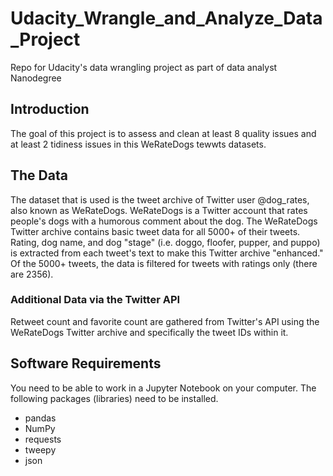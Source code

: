 # Udacity_Wrangle_and_Analyze_Data_Project
Repo for Udacity's data wrangling project as part of data analyst  Nanodegree

## Introduction
The goal of this project is to assess and clean at least 8 quality issues and at least 2 tidiness issues in this WeRateDogs tewwts datasets.

## The Data
The dataset that is used is the tweet archive of Twitter user @dog_rates, also known as WeRateDogs. WeRateDogs is a Twitter account that rates people's dogs with a humorous comment about the dog.
The WeRateDogs Twitter archive contains basic tweet data for all 5000+ of their tweets. Rating, dog name, and dog "stage" (i.e. doggo, floofer, pupper, and puppo) is extracted from each tweet's text to make this Twitter archive "enhanced." Of the 5000+ tweets, the data is filtered for tweets with ratings only (there are 2356).

### Additional Data via the Twitter API
Retweet count and favorite count are gathered from Twitter's API using the WeRateDogs Twitter archive and specifically the tweet IDs within it.

## Software Requirements

You need to be able to work in a Jupyter Notebook on your computer. 
The following packages (libraries) need to be installed. 
- pandas
- NumPy
- requests
- tweepy
- json

